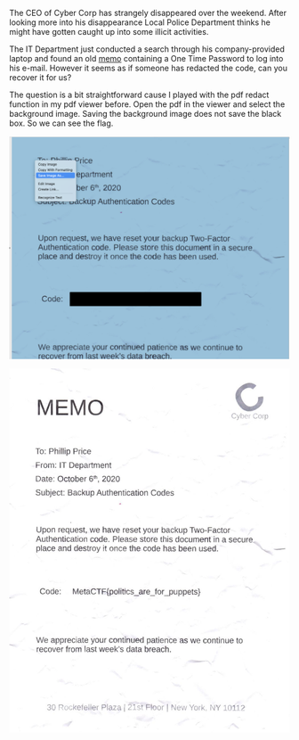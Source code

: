 The CEO of Cyber Corp has strangely disappeared over the weekend. After looking more into his disappearance Local Police Department thinks he might have gotten caught up into some illicit activities.

The IT Department just conducted a search through his company-provided laptop and found an old [memo](https://metaproblems.com/64caa79bcb6c606269db91db9d57f46e/cybercorp_memo.pdf) containing a One Time Password to log into his e-mail. However it seems as if someone has redacted the code, can you recover it for us?

The question is a bit straightforward cause I played with the pdf redact function in my pdf viewer before. Open the pdf in the viewer and select the background image. Saving the background image does not save the black box. So we can see the flag. 

![copy](./copy.png)

![result](./result.jpg)